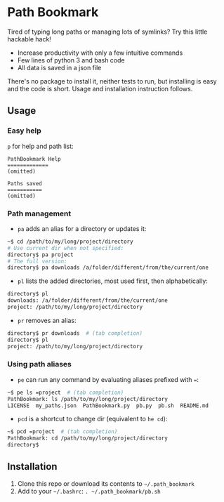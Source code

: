 Path Bookmark
=============

Tired of typing long paths or managing lots of symlinks? Try this little
hackable hack!
- Increase productivity with only a few intuitive commands
- Few lines of python 3 and bash code
- All data is saved in a json file

There's no package to install it, neither tests to run, but installing is easy
and the code is short. Usage and installation instruction follows.

## Usage

### Easy help
```p``` for help and path list:
```
PathBookmark Help
=============
(omitted)

Paths saved
===========
(omitted)
```

### Path management
- ```pa``` adds an alias for a directory or updates it:
```bash
~$ cd /path/to/my/long/project/directory
# Use current dir when not specified:
directory$ pa project
# The full version:
directory$ pa downloads /a/folder/different/from/the/current/one
```

- ```pl``` lists the added directories, most used first, then alphabetically:
```bash
directory$ pl
downloads: /a/folder/different/from/the/current/one
project: /path/to/my/long/project/directory
```

- ```pr``` removes an alias:
```bash
directory$ pr downloads  # (tab completion)
directory$ pl
project: /path/to/my/long/project/directory
```

### Using path aliases
- ```pe``` can run any command by evaluating aliases prefixed with ```=```:
```bash
~$ pe ls =project  # (tab completion)
PathBookmark: ls /path/to/my/long/project/directory
LICENSE  my_paths.json  PathBookmark.py  pb.py  pb.sh  README.md
```

- ```pcd``` is a shortcut to change dir (equivalent to ```he cd```):
```bash
~$ pcd =project  # (tab completion)
PathBookmark: cd /path/to/my/long/project/directory
directory$
```

## Installation

1. Clone this repo or download its contents to ```~/.path_bookmark```
1. Add to your ```~/.bashrc```:
```. ~/.path_bookmark/pb.sh```
